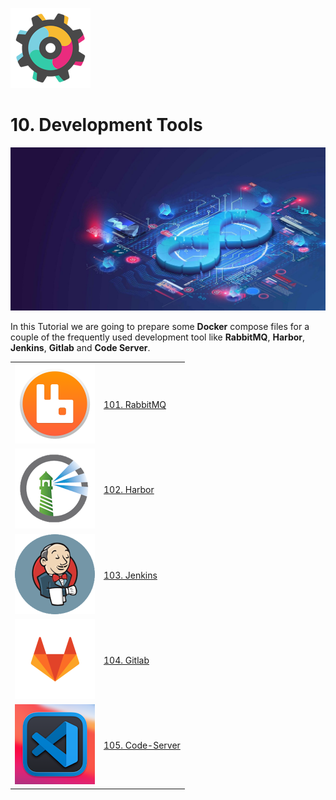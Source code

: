 ![Development Logo](_assets/images/development.png)
# 10. Development Tools

![Development Banner](_assets/images/development_banner.png)

In this Tutorial we are going to prepare some **Docker** compose files for a couple of the frequently used development tool like **RabbitMQ**, **Harbor**, **Jenkins**, **Gitlab** and **Code Server**.

| | |
|---|:--|
| ![RabbitMQ](101_rabbitmq/_assets/images/rabbitmq.png) | [101. RabbitMQ](101_rabbitmq/README.md) |
| ![Harbor](102_harbor/_assets/images/harbor.png) | [102. Harbor](102_harbor/README.md) |
| ![Jenkins](103_jenkins/_assets/images/jenkins.png) | [103. Jenkins](103_jenkins/README.md) |
| ![Gitlab](104_gitlab/_assets/images/gitlab.png) | [104. Gitlab](104_gitlab/README.md) |
| ![Code Server Tools](105_code_server/_assets/images/code-server.png) | [105. Code-Server](105_code_server/README.md) |
